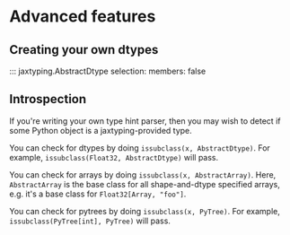 # Advanced features

## Creating your own dtypes

::: jaxtyping.AbstractDtype
    selection:
        members:
            false

## Introspection

If you're writing your own type hint parser, then you may wish to detect if some Python object is a jaxtyping-provided type.

You can check for dtypes by doing `issubclass(x, AbstractDtype)`. For example, `issubclass(Float32, AbstractDtype)` will pass.

You can check for arrays by doing `issubclass(x, AbstractArray)`. Here, `AbstractArray` is the base class for all shape-and-dtype specified arrays, e.g. it's a base class for `Float32[Array, "foo"]`.

You can check for pytrees by doing `issubclass(x, PyTree)`. For example, `issubclass(PyTree[int], PyTree)` will pass.

